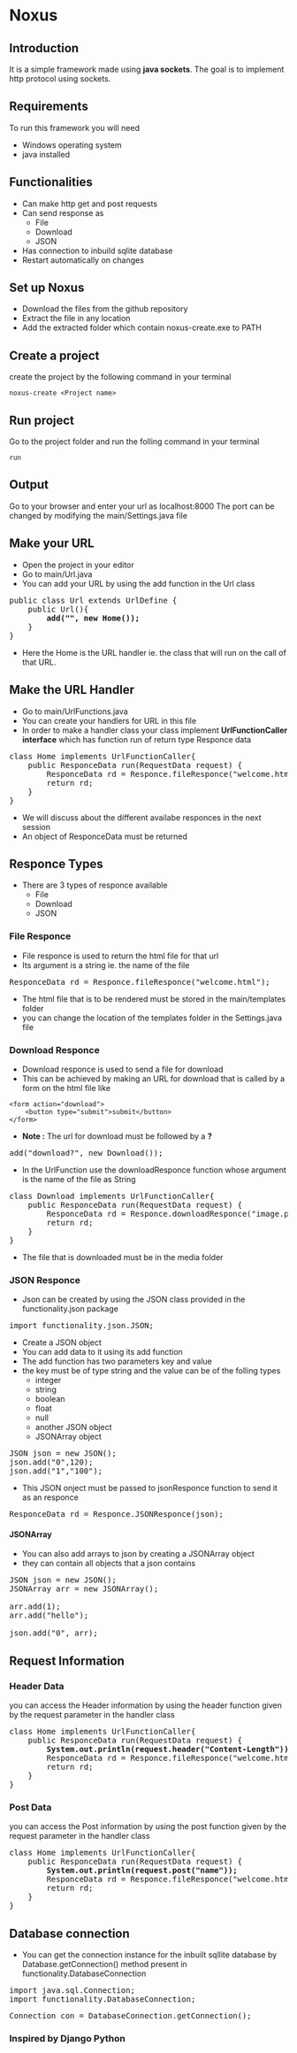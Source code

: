 # Noxus
## Introduction
It is a simple framework made using **java sockets**.
The goal is to implement http protocol using sockets.

## Requirements
To run this framework you will need
* Windows operating system
* java installed

## Functionalities
* Can make http get and post requests
* Can send response as
  * File
  * Download
  * JSON
* Has connection to inbuild sqlite database
* Restart automatically on changes

## Set up Noxus
* Download the files from the github repository
* Extract the file in any location
* Add the extracted folder which contain noxus-create.exe to PATH

## Create a project
create the project by the following command in your terminal
~~~
noxus-create <Project name>
~~~
## Run project
Go to the project folder and run the folling command in your terminal
~~~
run
~~~
## Output
Go to your browser and enter your url as localhost:8000
The port can be changed by modifying the main/Settings.java file

## Make your URL
* Open the project in your editor
* Go to main/Url.java
* You can add your URL by using the add function in the Url class
<pre>
public class Url extends UrlDefine {
    public Url(){
        <b>add("", new Home());</b>
    }    
}
</pre>
* Here the Home is the URL handler ie. the class that will run on the call of that URL.

## Make the URL Handler
* Go to main/UrlFunctions.java
* You can create your handlers for URL in this file
* In order to make a handler class your class implement **UrlFunctionCaller interface** which has function run of return type Responce data
<pre>
class Home implements UrlFunctionCaller{
    public ResponceData run(RequestData request) {
        ResponceData rd = Responce.fileResponce("welcome.html");
        return rd;
    }
}
</pre>
* We will discuss about the different availabe responces in the next session
* An object of ResponceData must be returned
## Responce Types
* There are 3 types of responce available
   * File
   * Download
   * JSON
### File Responce
* File responce is used to return the html file for that url
* Its argument is a string ie. the name of the file
<pre>
ResponceData rd = Responce.fileResponce("welcome.html");
</pre>
* The html file that is to be rendered must be stored in the main/templates folder
* you can change the location of the templates folder in the Settings.java file
### Download Responce
* Download responce is used to send a file for download
* This can be achieved by making an URL for download that is called by a form on the html file like
~~~
<form action="download">
    <button type="submit">submit</button>
</form>
~~~
* **Note :** The url for download must be followed by a **?**
<pre>
add("download?", new Download());
</pre>
* In the UrlFunction use the downloadResponce function whose argument is the name of the file as String
<pre>
class Download implements UrlFunctionCaller{
    public ResponceData run(RequestData request) {
        ResponceData rd = Responce.downloadResponce("image.png");
        return rd;
    }
}
</pre>
* The file that is downloaded must be in the media folder
### JSON Responce
* Json can be created by using the JSON class provided in the functionality.json package
<pre>
import functionality.json.JSON;
</pre>  
* Create a JSON object
* You can add data to it using its add function
* The add function has two parameters key and value
* the key must be of type string and the value can be of the folling types
  * integer
  * string
  * boolean
  * float
  * null
  * another JSON object
  * JSONArray object
<pre>
JSON json = new JSON();
json.add("0",120);
json.add("1","100");
</pre>
* This JSON onject must be passed to jsonResponce function to send it as an responce
<pre>
ResponceData rd = Responce.JSONResponce(json);
</pre>
#### JSONArray
* You can also add arrays to json by creating a JSONArray object
* they can contain all objects that a json contains
<pre>
JSON json = new JSON();
JSONArray arr = new JSONArray();
        
arr.add(1);
arr.add("hello");

json.add("0", arr);
</pre>
## Request Information
### Header Data
 you can access the Header information by using the header function given by the request parameter in the handler class
<pre>
class Home implements UrlFunctionCaller{
    public ResponceData run(RequestData request) {
        <b>System.out.println(request.header("Content-Length"));</b>
        ResponceData rd = Responce.fileResponce("welcome.html");
        return rd;
    }
}
</pre>

### Post Data
 you can access the Post information by using the post function given by the request parameter in the handler class
<pre>
class Home implements UrlFunctionCaller{
    public ResponceData run(RequestData request) {
        <b>System.out.println(request.post("name"));</b>
        ResponceData rd = Responce.fileResponce("welcome.html");
        return rd;
    }
}
</pre>
## Database connection
* You can get the connection instance for the inbuilt sqllite database by Database.getConnection() method present in functionality.DatabaseConnection
<pre>
import java.sql.Connection;
import functionality.DatabaseConnection;
</pre>
<pre>
Connection con = DatabaseConnection.getConnection();
</pre>
### Inspired by Django Python
